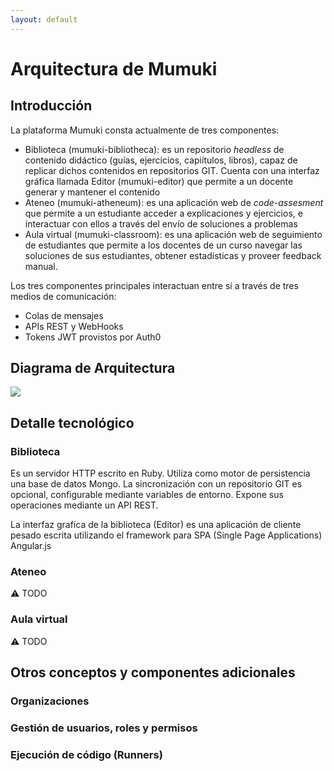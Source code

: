 ```yaml
---
layout: default
---
```



# Arquitectura de Mumuki

## Introducción

La plataforma Mumuki consta actualmente de tres componentes:

  * Biblioteca (mumuki-bibliotheca): es un repositorio _headless_ de contenido didáctico (guías, ejercicios, capiítulos, libros), capaz de replicar dichos contenidos en repositorios GIT. Cuenta con una interfaz gráfica llamada Editor (mumuki-editor) que permite a un docente generar y mantener el contenido
  * Ateneo (mumuki-atheneum): es una aplicación web de _code-assesment_ que permite a un estudiante acceder a explicaciones y ejercicios, e interactuar con ellos a través del envío de soluciones a problemas
  * Aula virtual (mumuki-classroom): es una aplicación web de seguimiento de estudiantes que permite a los docentes de un curso navegar las soluciones de sus estudiantes, obtener estadísticas y proveer feedback manual.

Los tres componentes principales interactuan entre sí a través de tres medios de comunicación:

  * Colas de mensajes
  * APIs REST y WebHooks
  * Tokens JWT provistos por Auth0

## Diagrama de Arquitectura

<!--artifact atheneum
artifact bibliotheca
artifact classroom

database atheneumdb [
  atheneum
  ....
  postgre
]

database bibliothecadb [
  bibliotheca
  ---
  mongo
]

database classroomdb [
  classroom
  ---
  mongo
]

database rabbit [
  rabbit
  ----
  ----
  ----
]

atheneum -left- atheneumdb
bibliotheca -right- bibliothecadb
classroom - classroomdb


bibliotheca-down-rabbit
atheneum-down-rabbit
classroom-up-rabbit


artifact editor

editor-down-bibliotheca

cloud Github

bibliotheca ~~ Github

artifact runners

actor student
actor teacher
actor writer

atheneum-down-student
teacher-classroom
writer--editor


atheneum-.up->runners
bibliotheca-.up->runners
-->

<img src="http://www.plantuml.com/plantuml/img/TP5DZiCW38NtFeKlu1vXjdE8KHScq0GfWGgCkklPnvhmbqgJHOmV_km7S1B_u4MGPNF1bGEuASQRtKUL5nxYidFEASO3mBAmuUmwQWt-08vEY3VzD3nZbZKvk4_GrBroypn48jB_4SCQBrmtKAbXw7yciJ5U_ihFvLbB7q6HvXrfTm-XwMWmsKDAVjrq-t88w5QGPfi0CqislW9L6wtzHUmebMVJOBo0irvY0ZZZISvNftmi5h-zRCLSHkFxtUNUBfKGNCggBDeEinJhWjHC72-RIpLx9I-QVBXkHAsbyI1dFL5pFC2RdkohJPulPzxu1G00">

## Detalle tecnológico

### Biblioteca

Es un servidor HTTP escrito en Ruby. Utiliza como motor de persistencia una base de datos Mongo. La sincronización con un repositorio GIT es opcional, configurable mediante variables de entorno. Expone sus operaciones mediante un API REST.

La interfaz grafíca de la biblioteca (Editor) es una aplicación de cliente pesado escrita utilizando el framework para SPA (Single Page Applications) Angular.js

### Ateneo

:warning: TODO

### Aula virtual

:warning: TODO

## Otros conceptos y componentes adicionales

### Organizaciones

### Gestión de usuarios, roles y permisos

### Ejecución de código (Runners)

